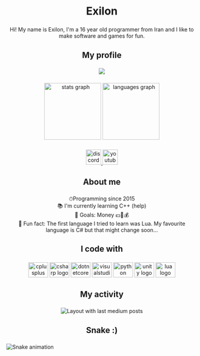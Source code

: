<h1 align="center">Exilon</h1>

###

<p align="center">Hi! My name is Exilon, I'm a 16 year old programmer from Iran and I like to make software and games for fun.</p>

###

<h2 align="center">My profile</h2>

###

<div align="center">
  <img src="https://visitor-badge.laobi.icu/badge?page_id=Exilon24.Exilon24&left_color=azure&right_color=darkred&left_text=Views"  />
</div>

###

<div align="center">
  <img src="https://github-readme-stats.vercel.app/api?hide_title=true&hide_rank=false&show_icons=true&include_all_commits=false&count_private=true&disable_animations=false&theme=onedark&locale=en&hide_border=true&custom_title=My stats :)&username=Exilon24" height="150" alt="stats graph"  />
  <img src="https://github-readme-stats.vercel.app/api/top-langs?locale=en&hide_title=true&layout=compact&card_width=320&langs_count=5&theme=onedark&hide_border=true&username=Exilon24" height="150" alt="languages graph"  />
</div>

###

<div align="center">
  <a href="Exilon#4475" target="_blank">
    <img src="https://img.shields.io/static/v1?message=Discord&logo=discord&label=&color=7289DA&logoColor=white&labelColor=&style=for-the-badge" height="40" alt="discord logo"  />
  </a>
  <a href="https://www.youtube.com/channel/UCSnVSvMS0aa5C52TnbfOeNA" target="_blank">
    <img src="https://img.shields.io/static/v1?message=Youtube&logo=youtube&label=&color=FF0000&logoColor=white&labelColor=&style=for-the-badge" height="40" alt="youtube logo"  />
  </a>
</div>

###

<h2 align="center">About me</h2>

###

<p align="center">⏱Programming since 2015<br>📚 I'm currently learning C++ (help)<br>🎯 Goals: Money 💵💸💰<br>🎲 Fun fact: The first language I tried to learn was Lua. My favourite language is C# but that might change soon...</p>

###

<h2 align="center">I code with</h2>

###

<div align="center">
  <img src="https://cdn.jsdelivr.net/gh/devicons/devicon/icons/cplusplus/cplusplus-original.svg" height="40" width="52" alt="cplusplus logo"  />
  <img src="https://cdn.jsdelivr.net/gh/devicons/devicon/icons/csharp/csharp-original.svg" height="40" width="52" alt="csharp logo"  />
  <img src="https://cdn.jsdelivr.net/gh/devicons/devicon/icons/dotnetcore/dotnetcore-original.svg" height="40" width="52" alt="dotnetcore logo"  />
  <img src="https://cdn.jsdelivr.net/gh/devicons/devicon/icons/visualstudio/visualstudio-plain.svg" height="40" width="52" alt="visualstudio logo"  />
  <img src="https://cdn.jsdelivr.net/gh/devicons/devicon/icons/python/python-original.svg" height="40" width="52" alt="python logo"  />
  <img src="https://cdn.jsdelivr.net/gh/devicons/devicon/icons/unity/unity-original.svg" height="40" width="52" alt="unity logo"  />
  <img src="https://cdn.jsdelivr.net/gh/devicons/devicon/icons/lua/lua-original.svg" height="40" width="52" alt="lua logo"  />
</div>

###

<h2 align="center">My activity</h2>

###

<div align="center">
  <img src="https://github-read-medium-git-main.pahlevikun.vercel.app/latest?limit=5&username=Exilon24&theme=onedark" alt="Layout with last medium posts"  />
</div>

###

<h2 align="center">Snake :)</h2>

###

<img src="https://raw.githubusercontent.com/Exilon24/Exilon24/blob/output/snake.svg" alt="Snake animation" />

###
